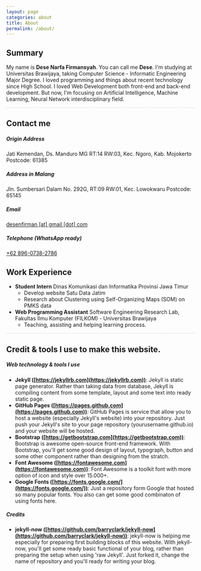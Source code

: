 ```yaml
---
layout: page
categories: about
title: About
permalink: /about/
---
```


<div class="row" style="width: 100%">
	<div class="col">
<section markdown="1" class="container" id="summary" style="border-bottom:1px dashed #CFCFCF;">

## Summary

My name is **Dese Narfa Firmansyah**. You can call me **Dese**. I'm studying at Universitas Brawijaya, taking Computer Science - Informatic Engineering Major Degree. I loved programming and things about recent technology since High School. I loved Web Development both front-end and back-end development. But now, I'm focusing on Artificial Intelligence, Machine Learning, Neural Network interdisciplinary field. 

</section>
	</div>
</div>

<div class="row" style="width: 100%">
	<div class="col-md-4">
<section id="contact" markdown="1" class="container"  style="" >

## Contact me

##### Origin Address
Jati Kemendan, Ds. Manduro MG RT:14 RW:03, Kec. Ngoro, Kab. Mojokerto
Postcode: 61385

##### Address in Malang
Jln. Sumbersari Dalam No. 292G, RT:09 RW:01, Kec. Lowokwaru
Postcode: 65145

##### Email
[desenfirman [at] gmail [dot] com](mailto:desenfirman@gmail.com)

##### Telephone (WhatsApp ready)
[+62 896-0738-2786](tel:+6289607382786)

</section>
	</div>
	<div  class="col-md-8">

<section markdown="1" class="container" id="workexp" >

## Work Experience

- **Student Intern** Dinas Komunikasi dan Informatika Provinsi Jawa Timur
	- Develop website Satu Data Jatim
	- Research about Clustering using Self-Organizing Maps (SOM) on PMKS data
- **Web Programming Assistant** Software Engineering Research Lab, Fakultas Ilmu Komputer (FILKOM) - Universitas Brawijaya
	- Teaching, assisting and helping learning process.


</section>
	</div>
</div>

<div class="row">
	<div class="col">
		<section markdown="1" class="container" id="credit" style="border-top:1px dashed #CFCFCF;">

## Credit & tools I use to make this website. 

##### Web technology & tools I use
- **Jekyll ([https://jekyllrb.com](https://jekyllrb.com))**: Jekyll is static page generator. Rather than taking data from database, Jekyll is compiling content from some template, layout and some text into ready static page. 
- **GitHub Pages ([https://pages.github.com](https://pages.github.com))**: GitHub Pages is service that allow you to host a website (especially Jekyll's website) into your repository. Just push your Jekyll's site to your page repository (yourusername.github.io) and your website will be hosted. 
- **Bootstrap ([https://getbootstrap.com](https://getbootstrap.com))**: Bootstrap is awesome open-source front-end framework. With Bootstrap, you'll get some good design of layout, typograph, button and some other component rather than designing from the stratch.
- **Font Awesome ([https://fontawesome.com](https://fontawesome.com))**: Font Awesome is a toolkit font with more option of icon and style over 15.000+. 
- **Google Fonts ([https://fonts.google.com/](https://fonts.google.com/))**: Just a repository form Google that hosted so many popular fonts. You also can get some good combinaton of using fonts here.

##### Credits 
- **jekyll-now ([https://github.com/barryclark/jekyll-now](https://github.com/barryclark/jekyll-now))**: jekyll-now is helping me especially for preparing first building blocks of this website. With jekyll-now, you'll get some ready basic functional of your blog, rather than preparing the setup when using 'raw Jekyll'. Just forked it, change the name of repository and you'll ready for writing your blog.
</section>
	</div>
</div>


